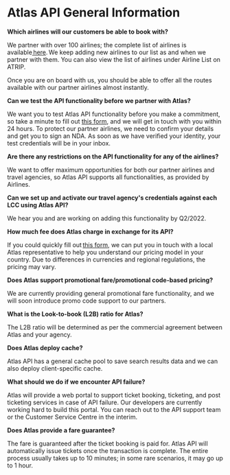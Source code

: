 # Atlas API General Information

**Which airlines will our customers be able to book with?**&#x20;

We partner with over 100 airlines; the complete list of airlines is available[ here](https://capability.doc.atlaslovestravel.com/). We keep adding new airlines to our list as and when we partner with them. You can also view the list of airlines under Airline List on ATRIP.&#x20;

Once you are on board with us, you should be able to offer all the routes available with our partner airlines almost instantly. &#x20;



**Can we test the API functionality before we partner with Atlas?**&#x20;

We want you to test Atlas API functionality before you make a commitment, so take a minute to fill out [this form](https://atlaslovestravel.com/contact/), and we will get in touch with you within 24 hours. To protect our partner airlines, we need to confirm your details and get you to sign an NDA. As soon as we have verified your identity, your test credentials will be in your inbox. &#x20;



**Are there any restrictions on the API functionality for any of the airlines?**&#x20;

We want to offer maximum opportunities for both our partner airlines and travel agencies, so Atlas API supports all functionalities, as provided by Airlines. &#x20;



**Can we set up and activate our travel agency's credentials against each LCC using Atlas API?**&#x20;

We hear you and are working on adding this functionality by Q2/2022.&#x20;



**How much fee does Atlas charge in exchange for its API?**&#x20;

If you could quickly fill out [this form](https://atlaslovestravel.com/contact/), we can put you in touch with a local Atlas representative to help you understand our pricing model in your country. Due to differences in currencies and regional regulations, the pricing may vary.&#x20;



**Does Atlas support promotional fare/promotional code-based pricing?**&#x20;

We are currently providing general promotional fare functionality, and we will soon introduce promo code support to our partners.&#x20;



**What is the Look-to-book (L2B) ratio for Atlas?**&#x20;

The L2B ratio will be determined as per the commercial agreement between Atlas and your agency.&#x20;



**Does Atlas deploy cache?**&#x20;

Atlas API has a general cache pool to save search results data and we can also deploy client-specific cache.&#x20;



**What should we do if we encounter API failure?**&#x20;

Atlas will provide a web portal to support ticket booking, ticketing, and post ticketing services in case of API failure. Our developers are currently working hard to build this portal. You can reach out to the API support team or the Customer Service Centre in the interim.&#x20;



**Does Atlas provide a fare guarantee?**&#x20;

The fare is guaranteed after the ticket booking is paid for. Atlas API will automatically issue tickets once the transaction is complete. The entire process usually takes up to 10 minutes; in some rare scenarios, it may go up to 1 hour.&#x20;

